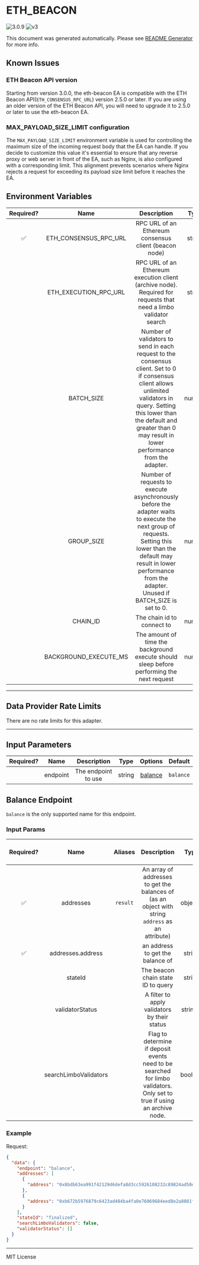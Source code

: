 # ETH_BEACON

![3.0.9](https://img.shields.io/github/package-json/v/smartcontractkit/external-adapters-js?filename=packages/sources/eth-beacon/package.json) ![v3](https://img.shields.io/badge/framework%20version-v3-blueviolet)

This document was generated automatically. Please see [README Generator](../../scripts#readme-generator) for more info.

## Known Issues

### ETH Beacon API version

Starting from version 3.0.0, the eth-beacon EA is compatible with the ETH Beacon API(`ETH_CONSENSUS_RPC_URL`) version 2.5.0 or later. If you are using an older version of the ETH Beacon API, you will need to upgrade it to 2.5.0 or later to use the eth-beacon EA.

### MAX_PAYLOAD_SIZE_LIMIT configuration

The `MAX_PAYLOAD_SIZE_LIMIT` environment variable is used for controlling the maximum size of the incoming request body that the EA can handle. If you decide to customize this value it's essential to ensure that any reverse proxy or web server in front of the EA, such as Nginx, is also configured with a corresponding limit. This alignment prevents scenarios where Nginx rejects a request for exceeding its payload size limit before it reaches the EA.

## Environment Variables

| Required? |         Name          |                                                                                                                    Description                                                                                                                    |  Type  | Options | Default |
| :-------: | :-------------------: | :-----------------------------------------------------------------------------------------------------------------------------------------------------------------------------------------------------------------------------------------------: | :----: | :-----: | :-----: |
|    ✅     | ETH_CONSENSUS_RPC_URL |                                                                                               RPC URL of an Ethereum consensus client (beacon node)                                                                                               | string |         |         |
|           | ETH_EXECUTION_RPC_URL |                                                                 RPC URL of an Ethereum execution client (archive node). Required for requests that need a limbo validator search                                                                  | string |         |   ``    |
|           |      BATCH_SIZE       | Number of validators to send in each request to the consensus client. Set to 0 if consensus client allows unlimited validators in query. Setting this lower than the default and greater than 0 may result in lower performance from the adapter. | number |         |  `15`   |
|           |      GROUP_SIZE       |       Number of requests to execute asynchronously before the adapter waits to execute the next group of requests. Setting this lower than the default may result in lower performance from the adapter. Unused if BATCH_SIZE is set to 0.        | number |         |  `15`   |
|           |       CHAIN_ID        |                                                                                                            The chain id to connect to                                                                                                             | number |         |   `1`   |
|           | BACKGROUND_EXECUTE_MS |                                                                             The amount of time the background execute should sleep before performing the next request                                                                             | number |         | `10000` |

---

## Data Provider Rate Limits

There are no rate limits for this adapter.

---

## Input Parameters

| Required? |   Name   |     Description     |  Type  |           Options            |  Default  |
| :-------: | :------: | :-----------------: | :----: | :--------------------------: | :-------: |
|           | endpoint | The endpoint to use | string | [balance](#balance-endpoint) | `balance` |

## Balance Endpoint

`balance` is the only supported name for this endpoint.

### Input Params

| Required? |         Name          | Aliases  |                                                       Description                                                        |   Type   | Options |   Default   | Depends On | Not Valid With |
| :-------: | :-------------------: | :------: | :----------------------------------------------------------------------------------------------------------------------: | :------: | :-----: | :---------: | :--------: | :------------: |
|    ✅     |       addresses       | `result` |            An array of addresses to get the balances of (as an object with string `address` as an attribute)             | object[] |         |             |            |                |
|    ✅     |   addresses.address   |          |                                             an address to get the balance of                                             |  string  |         |             |            |                |
|           |        stateId        |          |                                            The beacon chain state ID to query                                            |  string  |         | `finalized` |            |                |
|           |    validatorStatus    |          |                                       A filter to apply validators by their status                                       | string[] |         |             |            |                |
|           | searchLimboValidators |          | Flag to determine if deposit events need to be searched for limbo validators. Only set to true if using an archive node. | boolean  |         |             |            |                |

### Example

Request:

```json
{
  "data": {
    "endpoint": "balance",
    "addresses": [
      {
        "address": "0x8bdb63ea991f42129d6defa8d3cc5926108232c89824ad50d57f49a0310de73e81e491eae6587bd1465fa5fd8e4dee21"
      },
      {
        "address": "0xb672b5976879c6423ad484ba4fa0e76069684eed8e2a8081f6730907f3618d43828d1b399d2fd22d7961824594f73462"
      }
    ],
    "stateId": "finalized",
    "searchLimboValidators": false,
    "validatorStatus": []
  }
}
```

---

MIT License
